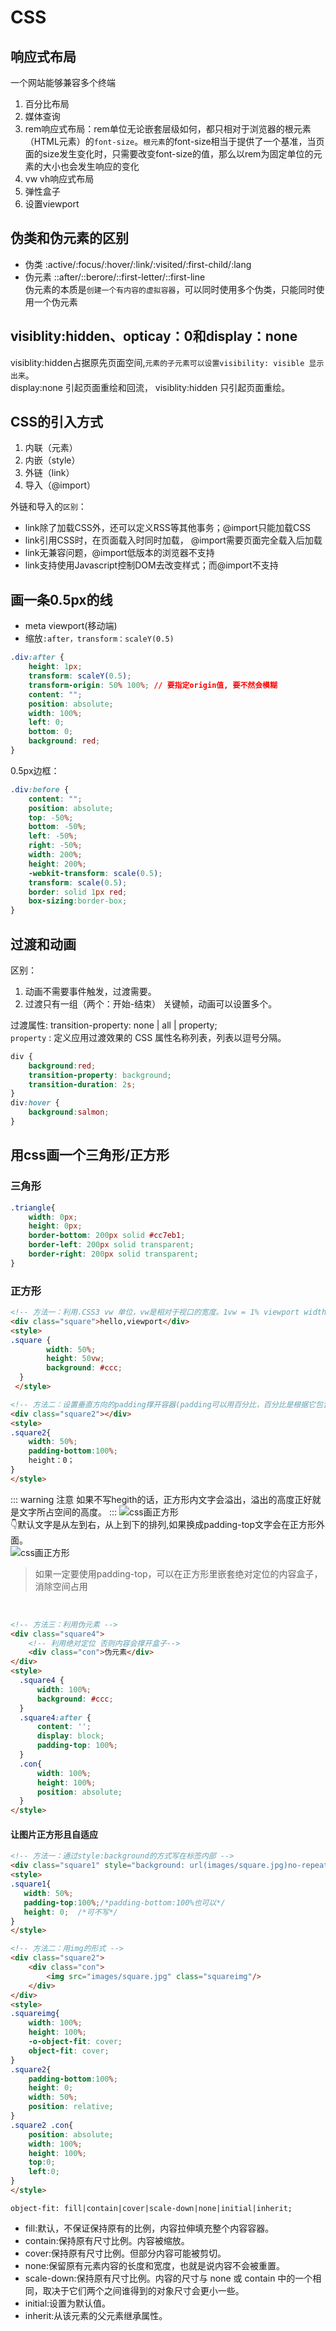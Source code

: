 # CSS

## 响应式布局
一个网站能够兼容多个终端  
1.  百分比布局
2.  媒体查询
3.  rem响应式布局：rem单位无论嵌套层级如何，都只相对于浏览器的根元素（HTML元素）的`font-size`。`根元素`的font-size相当于提供了一个基准，当页面的size发生变化时，只需要改变font-size的值，那么以rem为固定单位的元素的大小也会发生响应的变化
4.  vw vh响应式布局
5.  弹性盒子
6.  设置viewport
   
## 伪类和伪元素的区别
*   伪类  :active/:focus/:hover/:link/:visited/:first-child/:lang
*   伪元素  ::after/::berore/::first-letter/::first-line  
伪元素的本质是`创建一个有内容的虚拟容器`，可以同时使用多个伪类，只能同时使用一个伪元素

## visiblity:hidden、opticay：0和display：none
visiblity:hidden占据原先页面空间,`元素的子元素可以设置visibility: visible 显示出来`。  
display:none 引起页面重绘和回流， visiblity:hidden 只引起页面重绘。

## CSS的引入方式
1. 内联（元素）
2. 内嵌（style）
3. 外链（link）
4. 导入（@import）  
   
外链和导入的`区别`：  
* link除了加载CSS外，还可以定义RSS等其他事务；@import只能加载CSS
* link引用CSS时，在页面载入时同时加载， @import需要页面完全载入后加载
* link无兼容问题，@import低版本的浏览器不支持
* link支持使用Javascript控制DOM去改变样式；而@import不支持
  
## 画一条0.5px的线
* meta viewport(移动端)
* 缩放`:after，transform：scaleY(0.5)` 
```css
.div:after {
    height: 1px;
    transform: scaleY(0.5);
    transform-origin: 50% 100%; // 要指定origin值, 要不然会模糊
    content: "";
    position: absolute;
    width: 100%;
    left: 0;
    bottom: 0;
    background: red;
}
```
0.5px边框：
``` css
.div:before {
    content: "";
    position: absolute;
    top: -50%;
    bottom: -50%;
    left: -50%;
    right: -50%;
    width: 200%;
    height: 200%;
    -webkit-transform: scale(0.5);
    transform: scale(0.5);
    border: solid 1px red;
    box-sizing:border-box;
}
```

## 过渡和动画
区别：
1. 动画不需要事件触发，过渡需要。
2. 过渡只有一组（两个：开始-结束） 关键帧，动画可以设置多个。  

过渡属性: transition-property: none | all | property;  
`property` : 定义应用过渡效果的 CSS 属性名称列表，列表以逗号分隔。
``` css
div {
    background:red;
    transition-property: background;
    transition-duration: 2s;
}
div:hover {
    background:salmon;
}
```  

## 用css画一个三角形/正方形
### 三角形
``` css
.triangle{
	width: 0px;
	height: 0px;
	border-bottom: 200px solid #cc7eb1;
    border-left: 200px solid transparent;
    border-right: 200px solid transparent;
}
``` 
### 正方形
``` html
<!-- 方法一：利用.CSS3 vw 单位，vw是相对于视口的宽度。1vw = 1% viewport width -->
<div class="square">hello,viewport</div>
<style>
.square {
        width: 50%;
        height: 50vw;
        background: #ccc;
  }
 </style>
```
``` html
<!-- 方法二：设置垂直方向的padding撑开容器(padding可以用百分比，百分比是根据它包含块的width来确定的，也就是父级元素的width） -->
<div class="square2"></div>
<style>
.square2{ 
    width: 50%;
    padding-bottom:100%; 
    height：0；
}
</style>
```
::: warning 注意
如果不写hegith的话，正方形内文字会溢出，溢出的高度正好就是文字所占空间的高度。
:::
![css画正方形](../.vuepress/public/css_1.png)  
:point_down:默认文字是从左到右，从上到下的排列,如果换成padding-top文字会在正方形外面。   
![css画正方形](../.vuepress/public/css_2.png)
>如果一定要使用padding-top，可以在正方形里嵌套绝对定位的内容盒子，消除空间占用

<br>

``` html
<!-- 方法三：利用伪元素 -->
<div class="square4">
    <!-- 利用绝对定位 否则内容会撑开盒子-->
    <div class="con">伪元素</div>
</div> 
<style>
  .square4 {
      width: 100%; 
      background: #ccc;
  }
  .square4:after {
      content: '';
      display: block;
      padding-top: 100%;  
  } 
  .con{
      width: 100%;
      height: 100%;
      position: absolute; 
  }
</style>  
```
#### 让图片正方形且自适应
``` html
<!-- 方法一：通过style:background的方式写在标签内部 -->
<div class="square1" style="background: url(images/square.jpg)no-repeat center /cover"></div> 
<style>
.square1{
   width: 50%;
   padding-top:100%;/*padding-bottom:100%也可以*/
   height: 0;  /*可不写*/
}
</style>
```

``` html
<!-- 方法二：用img的形式 -->
<div class="square2">
    <div class="con">
        <img src="images/square.jpg" class="squareimg"/>
    </div>
</div>
<style>
.squareimg{
    width: 100%;
    height: 100%;
    -o-object-fit: cover;
    object-fit: cover;
} 
.square2{
    padding-bottom:100%;
    height: 0;
    width: 50%;
    position: relative;
}
.square2 .con{
    position: absolute;
    width: 100%;
    height: 100%;
    top:0;
    left:0;
}
</style>
``` 
`object-fit: fill|contain|cover|scale-down|none|initial|inherit;`  
* fill:默认，不保证保持原有的比例，内容拉伸填充整个内容容器。  
* contain:保持原有尺寸比例。内容被缩放。  
* cover:保持原有尺寸比例。但部分内容可能被剪切。
* none:保留原有元素内容的长度和宽度，也就是说内容不会被重置。  
* scale-down:保持原有尺寸比例。内容的尺寸与 none 或 contain 中的一个相同，取决于它们两个之间谁得到的对象尺寸会更小一些。  
* initial:设置为默认值。  
* inherit:从该元素的父元素继承属性。 